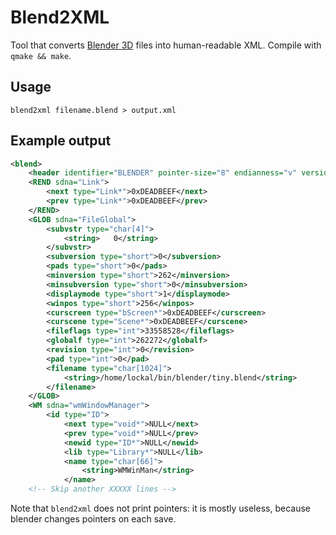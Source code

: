 Blend2XML
=========

Tool that converts [Blender 3D](http://www.blender.org/) files into human-readable XML. Compile with `qmake && make`.

Usage
-----

```
blend2xml filename.blend > output.xml
```

Example output
--------------

```xml
<blend>
    <header identifier="BLENDER" pointer-size="8" endianness="v" version-number="268"/>
    <REND sdna="Link">
        <next type="Link*">0xDEADBEEF</next>
        <prev type="Link*">0xDEADBEEF</prev>
    </REND>
    <GLOB sdna="FileGlobal">
        <subvstr type="char[4]">
            <string>   0</string>
        </subvstr>
        <subversion type="short">0</subversion>
        <pads type="short">0</pads>
        <minversion type="short">262</minversion>
        <minsubversion type="short">0</minsubversion>
        <displaymode type="short">1</displaymode>
        <winpos type="short">256</winpos>
        <curscreen type="bScreen*">0xDEADBEEF</curscreen>
        <curscene type="Scene*">0xDEADBEEF</curscene>
        <fileflags type="int">33558528</fileflags>
        <globalf type="int">262272</globalf>
        <revision type="int">0</revision>
        <pad type="int">0</pad>
        <filename type="char[1024]">
            <string>/home/lockal/bin/blender/tiny.blend</string>
        </filename>
    </GLOB>
    <WM sdna="wmWindowManager">
        <id type="ID">
            <next type="void*">NULL</next>
            <prev type="void*">NULL</prev>
            <newid type="ID*">NULL</newid>
            <lib type="Library*">NULL</lib>
            <name type="char[66]">
                <string>WMWinMan</string>
            </name>
    <!-- Skip another XXXXX lines -->
```

Note that `blend2xml` does not print pointers: it is mostly useless, because blender changes pointers on each save.

